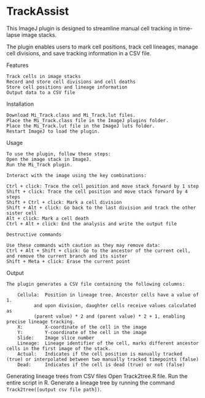 # TrackAssist

This ImageJ plugin is designed to streamline manual cell tracking in time-lapse image stacks.

The plugin enables users to mark cell positions, track cell lineages, manage cell divisions, and save tracking information in a CSV file.

Features

	Track cells in image stacks
	Record and store cell divisions and cell deaths
	Store cell positions and lineage information
	Output data to a CSV file

Installation

	Download Mi_Track.class and Mi_Track.lut files.
	Place the Mi_Track.class file in the ImageJ plugins folder.
	Place the Mi_Track.lut file in the ImageJ luts folder.
	Restart ImageJ to load the plugin.
 
Usage

	To use the plugin, follow these steps:
	Open the image stack in ImageJ.
	Run the Mi_Track plugin.
	
	Interact with the image using the key combinations:
	
	Ctrl + click: Trace the cell position and move stack forward by 1 step
	Shift + click: Trace the cell position and move stack forward by 4 steps
	Shift + Ctrl + click: Mark a cell division
	Shift + Alt + click: Go back to the last division and track the other sister cell
	Alt + click: Mark a cell death
	Ctrl + Alt + click: End the analysis and write the output file
	
	Destructive commands
	
	Use these commands with caution as they may remove data:
	Ctrl + Alt + Shift + click: Go to the ancestor of the current cell, and remove the current branch and its sister
	Shift + Meta + click: Erase the current point
				
Output

	The plugin generates a CSV file containing the following columns:
	
		Cellula:  Position in lineage tree. Ancestor cells have a value of 1.
			  and upon division, daughter cells receive values calculated as 
			  (parent value) * 2 and (parent value) * 2 + 1, enabling precise lineage tracking.
		X:        X-coordinate of the cell in the image
		Y:        Y-coordinate of the cell in the image
		Slide:    Image slice number
		Lineage:  Lineage identifier of the cell, marks different ancestor cells in the first image of the stack.
		Actual:   Indicates if the cell position is manually tracked (true) or interpolated between two manually tracked timepoints (false)
		Dead:     Indicates if the cell is dead (true) or not (false)
	
	
Generating lineage trees from CSV files
	Open Track2tree.R file.
	Run the entire script in R.
	Generate a lineage tree by running the command `Track2tree([output csv file path])`.


